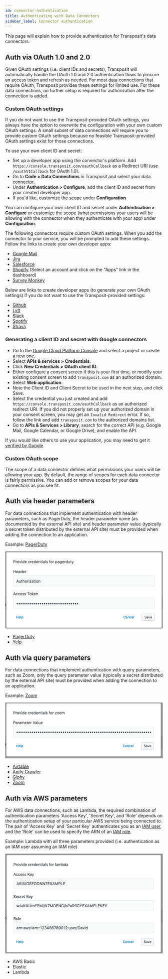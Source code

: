 ```yaml
---
id: connector-authentication
title: Authenticating with Data Connectors
sidebar_label: Connector authentication
---
```


This page will explain how to provide authentication for Transposit's data connectors.

## Auth via OAuth 1.0 and 2.0

Given OAuth settings (i.e. client IDs and secrets), Transposit will automatically handle the OAuth 1.0 and 2.0 authentication flows to procure an access token and refresh as needed. For most data connections that require OAuth, Transposit provides these settings for limited use. For these data connections, no further setup is required for authorization after the connection is added. 

### Custom OAuth settings

If you do not want to use the Transposit-provided OAuth settings, you always have the option to overwrite the configuration with your own custom OAuth settings. A small subset of data connections will require you to provide custom OAuth settings because no feasible Transposit-provided OAuth settings exist for those connections.

To use your own client ID and secret:
* Set up a developer app using the connector's platform. Add `https://console.transposit.com/oauthCallback` as a Redirect URI (use `/oauthV1Callback` for OAuth 1.0).
* Go to **Code > Data Connections** in Transposit and select your data connector. 
* Under  **Authentication > Configure**, add the client ID and secret from your created developer app.
* If you'd like, customize the [scope](#custom-oauth-scope) under **Configuration**

 You can configure your own client ID and secret under **Authentication > Configure** or customize the scope (what permissions your users will be allowing with the connector when they authenticate with your app) under **Configuration**. 


The following connectors require custom OAuth settings. When you add the connector to your service, you will be prompted to add these settings. Follow the links to create your own developer apps:
* [Google Mail](#generating-a-client-id-and-secret-with-google-connectors)
* [Jira](/references/connect-to-jira)
* [Salesforce](https://na50.lightning.force.com/lightning/setup/NavigationMenus/home) 
* [Shopify](https://partners.shopify.com/organizations) (Select an account and click on the "Apps" link in the dashboard)
* [Survey Monkey](https://developer.surveymonkey.com/apps/) 

Below are links to create developer apps (to generate your own OAuth settings) if you do not want to use the Transposit-provided settings:
* [Github](https://github.com/settings/developers)
* [Lyft](https://www.lyft.com/developers/apps)
* [Slack](https://api.slack.com/apps)
* [Spotify](https://developer.spotify.com/dashboard/applications)
* [Strava](https://www.strava.com/settings/api)

### Generating a client ID and secret with Google connectors 

* Go to the [Google Cloud Platform Console](https://console.cloud.google.com/) and select a project or create a new one.
* Select **APIs & services > Credentials**.
* Click  **New Credentials > OAuth client ID**.
* Either configure a consent screen if this is your first time, or modify your existing consent screen to add `transposit.com` as an authorized domain.
* Select **Web application**.
* Note the Client ID and Client Secret to be used in the next step, and click Save.
* Select the credential you just created and add `https://console.transposit.com/oauthCallback` as an authorized redirect URI. If you did not properly set up your authorized domain in your consent screen, you may get an `Invalid Redirect` error. If so, follow the link and add `transposit.com` to the authorized domains list.
* Go to **APIs & Services > Library**, search for the correct API (e.g. Google Mail, Google Calendar, or Google Drive), and enable the API.

If you would like others to use your application, you may need to get it [verified by Google](https://support.google.com/cloud/answer/9110914?hl=en&ref_topic=3473162). 

### Custom OAuth scope

The scope of a data connector defines what permissions your users will be allowing your app. By default, the range of scopes for each data connector is fairly permissive. You can add or remove scopes for your data connectiors as you see fit.

## Auth via header parameters

For data connections that implement authentication with header parameters, such as PagerDuty, the header parameter name (as documented by the external API site) and header parameter value (typically a secret token distributed by the external API site) must be provided when adding the connection to an application.

Example: [PagerDuty](https://support.pagerduty.com/docs/using-the-api#section-generating-a-general-access-rest-api-key)

![](/docs/assets/auth-exemplary-pagerduty.png)

* [PagerDuty](https://support.pagerduty.com/docs/using-the-api#section-generating-a-general-access-rest-api-key)
* [Yelp](https://www.yelp.com/developers/v3/manage_app)

## Auth via query parameters

For data connections that implement authentication with query parameters, such as Zoom, only the query parameter value (typically a secret distributed by the external API site) must be provided when adding the connection to an application.

Example: [Zoom](https://marketplace.zoom.us/develop/create)

![](/docs/assets/auth-exemplary-zoom.png)

* [Airtable](https://airtable.com/account)
* [Apify Crawler](https://my.apify.com/account#/api)
* [Giphy](https://developers.giphy.com/dashboard/)
* [Zoom](https://marketplace.zoom.us/develop/create)

## Auth via AWS parameters

For AWS data connections, such as Lambda, the required combination of authentication parameters 'Access Key', 'Secret Key', and 'Role' depends on the authentication setup of your particular AWS service being connected to. The pair of 'Access Key' and 'Secret Key' authenticates you as an [IAM user](https://docs.aws.amazon.com/IAM/latest/UserGuide/id_credentials_access-keys.html), and the 'Role' can be used to specify the ARN of an [IAM role](https://docs.aws.amazon.com/IAM/latest/UserGuide/id_roles.html).

Example: Lambda with all three parameters provided (i.e. authentication as an IAM user assuming an IAM role)

![](/docs/assets/auth-exemplary-lambda.png)

* AWS Basic
* Elastic
* Lambda

